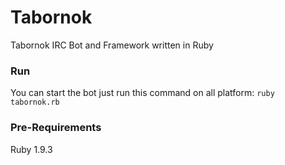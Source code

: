 Tabornok
========

Tabornok IRC Bot and Framework written in Ruby

### Run

You can start the bot just run this command on all platform: `ruby tabornok.rb`

### Pre-Requirements

Ruby 1.9.3